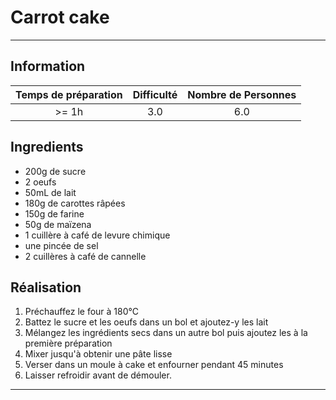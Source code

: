 # Carrot cake



---

## Information

| Temps de préparation  | Difficulté    | Nombre de Personnes |
|:---------------------:|:-------------:|:-------------------:|
| >= 1h            | 3.0  | 6.0        |

## Ingredients

- 200g de sucre
- 2 oeufs
- 50mL de lait
- 180g de carottes râpées
- 150g de farine
- 50g de maïzena
- 1 cuillère à café de levure chimique
- une pincée de sel
- 2 cuillères à café de cannelle


## Réalisation

1. Préchauffez le four à 180°C
1. Battez le sucre et les oeufs dans un bol et ajoutez-y les lait
1. Mélangez les ingrédients secs dans un autre bol puis ajoutez les à la première préparation
1. Mixer jusqu'à obtenir une pâte lisse
1. Verser dans un moule à cake et enfourner pendant 45 minutes
1. Laisser refroidir avant de démouler.


---


